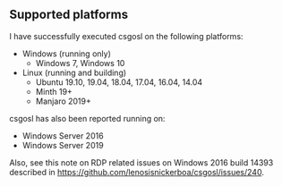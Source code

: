 ## Supported platforms

I have successfully executed csgosl on the following platforms:

* Windows (running only)
  * Windows 7, Windows 10
* Linux (running and building)
  * Ubuntu 19.10, 19.04, 18.04, 17.04, 16.04, 14.04
  * Minth 19+
  * Manjaro 2019+

csgosl has also been reported running on:

* Windows Server 2016
* Windows Server 2019

Also, see this note on RDP related issues on Windows 2016 build 14393 described in https://github.com/lenosisnickerboa/csgosl/issues/240.